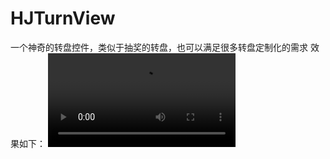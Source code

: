# HJTurnView
一个神奇的转盘控件，类似于抽奖的转盘，也可以满足很多转盘定制化的需求
效果如下：
![video](https://github.com/jiang6777/HJTurnView/blob/master/HJTurnView/%E8%BD%AC%E7%9B%98%E6%95%88%E6%9E%9C%E5%BD%95%E5%B1%8F.mov)
